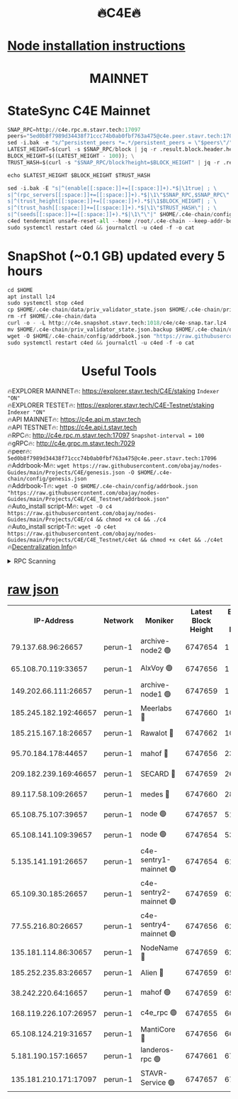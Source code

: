 <h1 align="center"> 🔥C4E🔥</h1>

[Node installation instructions](https://github.com/obajay/nodes-Guides/tree/main/Projects/C4E)
=

<h1 align="center"> MAINNET</h1>

# StateSync C4E Mainnet
```python
SNAP_RPC=http://c4e.rpc.m.stavr.tech:17097
peers="5ed0b8f7989d34438f71ccc74b0ab0fbf763a475@c4e.peer.stavr.tech:17096"
sed -i.bak -e "s/^persistent_peers *=.*/persistent_peers = \"$peers\"/" $HOME/.c4e-chain/config/config.toml
LATEST_HEIGHT=$(curl -s $SNAP_RPC/block | jq -r .result.block.header.height); \
BLOCK_HEIGHT=$((LATEST_HEIGHT - 100)); \
TRUST_HASH=$(curl -s "$SNAP_RPC/block?height=$BLOCK_HEIGHT" | jq -r .result.block_id.hash)

echo $LATEST_HEIGHT $BLOCK_HEIGHT $TRUST_HASH

sed -i.bak -E "s|^(enable[[:space:]]+=[[:space:]]+).*$|\1true| ; \
s|^(rpc_servers[[:space:]]+=[[:space:]]+).*$|\1\"$SNAP_RPC,$SNAP_RPC\"| ; \
s|^(trust_height[[:space:]]+=[[:space:]]+).*$|\1$BLOCK_HEIGHT| ; \
s|^(trust_hash[[:space:]]+=[[:space:]]+).*$|\1\"$TRUST_HASH\"| ; \
s|^(seeds[[:space:]]+=[[:space:]]+).*$|\1\"\"|" $HOME/.c4e-chain/config/config.toml
c4ed tendermint unsafe-reset-all --home /root/.c4e-chain --keep-addr-book
sudo systemctl restart c4ed && journalctl -u c4ed -f -o cat
```
# SnapShot (~0.1 GB) updated every 5 hours
```python
cd $HOME
apt install lz4
sudo systemctl stop c4ed
cp $HOME/.c4e-chain/data/priv_validator_state.json $HOME/.c4e-chain/priv_validator_state.json.backup
rm -rf $HOME/.c4e-chain/data
curl -o - -L http://c4e.snapshot.stavr.tech:1018/c4e/c4e-snap.tar.lz4 | lz4 -c -d - | tar -x -C $HOME/.c4e-chain --strip-components 2
mv $HOME/.c4e-chain/priv_validator_state.json.backup $HOME/.c4e-chain/data/priv_validator_state.json
wget -O $HOME/.c4e-chain/config/addrbook.json "https://raw.githubusercontent.com/obajay/nodes-Guides/main/Projects/C4E/addrbook.json"
sudo systemctl restart c4ed && journalctl -u c4ed -f -o cat
```
 <h1 align="center"> Useful Tools</h1>

🔥EXPLORER MAINNET🔥:  https://explorer.stavr.tech/C4E/staking            `Indexer "ON"` \
🔥EXPLORER TESTET🔥:   https://explorer.stavr.tech/C4E-Testnet/staking     `Indexer "ON"` \
🔥API MAINNET🔥:       https://c4e.api.m.stavr.tech \
🔥API TESTNET🔥:       https://c4e.api.t.stavr.tech \
🔥RPC🔥:               http://c4e.rpc.m.stavr.tech:17097                  `Snapshot-interval = 100` \
🔥gRPC🔥:              http://c4e.grpc.m.stavr.tech:7029 \
🔥peer🔥:              `5ed0b8f7989d34438f71ccc74b0ab0fbf763a475@c4e.peer.stavr.tech:17096` \
🔥Addrbook-M🔥:    ```wget https://raw.githubusercontent.com/obajay/nodes-Guides/main/Projects/C4E/genesis.json -O $HOME/.c4e-chain/config/genesis.json``` \
🔥Addrbook-T🔥:    ```wget -O $HOME/.c4e-chain/config/addrbook.json "https://raw.githubusercontent.com/obajay/nodes-Guides/main/Projects/C4E/C4E_Testnet/addrbook.json"``` \
🔥Auto_install script-M🔥: ```wget -O c4 https://raw.githubusercontent.com/obajay/nodes-Guides/main/Projects/C4E/c4 && chmod +x c4 && ./c4``` \
🔥Auto_install script-T🔥: ```wget -O c4et https://raw.githubusercontent.com/obajay/nodes-Guides/main/Projects/C4E/C4E_Testnet/c4et && chmod +x c4et && ./c4et``` \
🔥[Decentralization Info](https://github.com/obajay/StateSync-snapshots/tree/main/Projects/C4E/Decentralization)🔥




<details>
<summary>RPC Scanning</summary>

<h2 align="center"> We scan nodes in real time every 4 hours. And we provide the final result of RPC endpoints.
We cannot influence the operation of these nodes in any way. </h2>


```python
If Voting Power is higher than 0 --> then the Node is a validator of the network and may be subject to attack and be a potential threat to the chain.
```
```python
We marked such validators with a red symbol
```

</details>

[raw json](https://rpc-check.c4e.stavr.tech/c4e/rpc-c4e-result.json)
=



<table><tr><th>IP-Address</th><th>Network</th><th>Moniker</th><th>Latest Block Height</th><th>Earliest Block Height</th><th>Catching Up</th><th>Tx Index</th><th>Voting Power</th><th>Scan Time</th></tr><tr><td>79.137.68.96:26657</td><td>perun-1</td><td>archive-node2 🟢</td><td>6747654</td><td>1</td><td>False</td><td>on</td><td>0</td><td>2024-01-15T21:26:21.744983534UTC</td></tr><tr><td>65.108.70.119:33657</td><td>perun-1</td><td>AlxVoy 🟢</td><td>6747656</td><td>1</td><td>False</td><td>on</td><td>0</td><td>2024-01-15T21:26:38.158183809UTC</td></tr><tr><td>149.202.66.111:26657</td><td>perun-1</td><td>archive-node1 🟢</td><td>6747659</td><td>1</td><td>False</td><td>on</td><td>0</td><td>2024-01-15T21:26:54.118293031UTC</td></tr><tr><td>185.245.182.192:46657</td><td>perun-1</td><td>Meerlabs 🔴</td><td>6747660</td><td>1051501</td><td>False</td><td>on</td><td>527310</td><td>2024-01-15T21:26:57.708434400UTC</td></tr><tr><td>185.215.167.18:26657</td><td>perun-1</td><td>Rawalot 🔴</td><td>6747662</td><td>1090501</td><td>False</td><td>on</td><td>701423</td><td>2024-01-15T21:27:09.513211018UTC</td></tr><tr><td>95.70.184.178:44657</td><td>perun-1</td><td>mahof 🔴</td><td>6747656</td><td>2342001</td><td>False</td><td>off</td><td>1864179</td><td>2024-01-15T21:26:35.374881074UTC</td></tr><tr><td>209.182.239.169:46657</td><td>perun-1</td><td>SECARD 🔴</td><td>6747659</td><td>2616101</td><td>False</td><td>off</td><td>1136703</td><td>2024-01-15T21:26:51.413033528UTC</td></tr><tr><td>89.117.58.109:26657</td><td>perun-1</td><td>medes 🔴</td><td>6747660</td><td>2826001</td><td>False</td><td>off</td><td>1484927</td><td>2024-01-15T21:27:04.606640441UTC</td></tr><tr><td>65.108.75.107:39657</td><td>perun-1</td><td>node 🟢</td><td>6747657</td><td>5198801</td><td>False</td><td>on</td><td>0</td><td>2024-01-15T21:26:40.535720203UTC</td></tr><tr><td>65.108.141.109:39657</td><td>perun-1</td><td>node 🟢</td><td>6747654</td><td>5303301</td><td>False</td><td>on</td><td>0</td><td>2024-01-15T21:26:24.106177478UTC</td></tr><tr><td>5.135.141.191:26657</td><td>perun-1</td><td>c4e-sentry1-mainnet 🟢</td><td>6747654</td><td>6198001</td><td>False</td><td>on</td><td>0</td><td>2024-01-15T21:26:21.383153240UTC</td></tr><tr><td>65.109.30.185:26657</td><td>perun-1</td><td>c4e-sentry2-mainnet 🟢</td><td>6747659</td><td>6238301</td><td>False</td><td>on</td><td>0</td><td>2024-01-15T21:26:57.350008107UTC</td></tr><tr><td>77.55.216.80:26657</td><td>perun-1</td><td>c4e-sentry4-mainnet 🟢</td><td>6747656</td><td>6241001</td><td>False</td><td>on</td><td>0</td><td>2024-01-15T21:26:35.707692839UTC</td></tr><tr><td>135.181.114.86:30657</td><td>perun-1</td><td>NodeName 🔴</td><td>6747659</td><td>6284301</td><td>False</td><td>off</td><td>140495</td><td>2024-01-15T21:26:54.571476273UTC</td></tr><tr><td>185.252.235.83:26657</td><td>perun-1</td><td>Alien 🔴</td><td>6747659</td><td>6502501</td><td>False</td><td>on</td><td>1136703</td><td>2024-01-15T21:26:54.871331479UTC</td></tr><tr><td>38.242.220.64:16657</td><td>perun-1</td><td>mahof 🟢</td><td>6747659</td><td>6545801</td><td>False</td><td>off</td><td>0</td><td>2024-01-15T21:26:51.732395691UTC</td></tr><tr><td>168.119.226.107:26957</td><td>perun-1</td><td>c4e_rpc 🟢</td><td>6747655</td><td>6647655</td><td>False</td><td>on</td><td>0</td><td>2024-01-15T21:26:28.432623032UTC</td></tr><tr><td>65.108.124.219:31657</td><td>perun-1</td><td>MantiCore 🔴</td><td>6747656</td><td>6647656</td><td>False</td><td>off</td><td>193286</td><td>2024-01-15T21:26:34.904018456UTC</td></tr><tr><td>5.181.190.157:16657</td><td>perun-1</td><td>landeros-rpc 🟢</td><td>6747661</td><td>6736501</td><td>False</td><td>on</td><td>0</td><td>2024-01-15T21:27:09.120735772UTC</td></tr><tr><td>135.181.210.171:17097</td><td>perun-1</td><td>STAVR-Service 🟢</td><td>6747657</td><td>6745501</td><td>False</td><td>on</td><td>0</td><td>2024-01-15T21:26:43.000298811UTC</td></tr></table>
